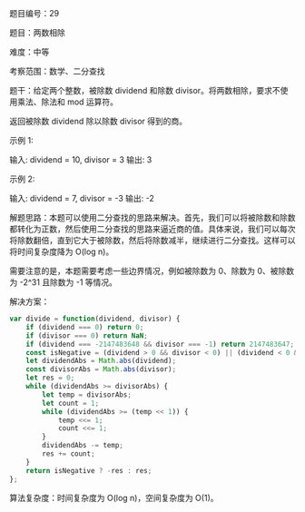 题目编号：29

题目：两数相除

难度：中等

考察范围：数学、二分查找

题干：给定两个整数，被除数 dividend 和除数 divisor。将两数相除，要求不使用乘法、除法和 mod 运算符。

返回被除数 dividend 除以除数 divisor 得到的商。

示例 1:

输入: dividend = 10, divisor = 3
输出: 3

示例 2:

输入: dividend = 7, divisor = -3
输出: -2

解题思路：本题可以使用二分查找的思路来解决。首先，我们可以将被除数和除数都转化为正数，然后使用二分查找的思路来逼近商的值。具体来说，我们可以每次将除数翻倍，直到它大于被除数，然后将除数减半，继续进行二分查找。这样可以将时间复杂度降为 O(log n)。

需要注意的是，本题需要考虑一些边界情况，例如被除数为 0、除数为 0、被除数为 -2^31 且除数为 -1 等情况。

解决方案：

```javascript
var divide = function(dividend, divisor) {
    if (dividend === 0) return 0;
    if (divisor === 0) return NaN;
    if (dividend === -2147483648 && divisor === -1) return 2147483647;
    const isNegative = (dividend > 0 && divisor < 0) || (dividend < 0 && divisor > 0);
    let dividendAbs = Math.abs(dividend);
    const divisorAbs = Math.abs(divisor);
    let res = 0;
    while (dividendAbs >= divisorAbs) {
        let temp = divisorAbs;
        let count = 1;
        while (dividendAbs >= (temp << 1)) {
            temp <<= 1;
            count <<= 1;
        }
        dividendAbs -= temp;
        res += count;
    }
    return isNegative ? -res : res;
};
```

算法复杂度：时间复杂度为 O(log n)，空间复杂度为 O(1)。
